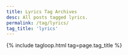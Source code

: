 ```yaml
---
title: Lyrics Tag Archives
desc: All posts tagged lyrics.
permalink: /tag/lyrics/
tag_title: 'lyrics'
---
```

{% include tagloop.html tag=page.tag_title %}